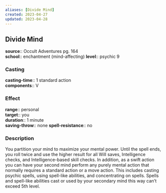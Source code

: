 ```yaml
---
aliases: [Divide Mind]
created: 2023-04-27
updated: 2023-04-28
---
```


## Divide Mind

**source**:: Occult Adventures pg. 164  
**school**:: enchantment (mind-affecting)
**level**:: psychic 9

### Casting

**casting-time**:: 1 standard action  
**components**:: V

### Effect

**range**:: personal  
**target**:: you  
**duration**:: 1 minute  
**saving-throw**:: none
**spell-resistance**:: no

### Description

You partition your mind to maximize your mental power. Until the spell ends, you roll twice and use the higher result for all Will saves, Intelligence checks, and Intelligence-based skill checks. In addition, as a swift action you can have your second mind perform any purely mental action that normally requires a standard action or a move action. This includes casting psychic spells, using spell-like abilities, and concentrating on spells. Spells and spell-like abilities cast or used by your secondary mind this way can’t exceed 5th level.

